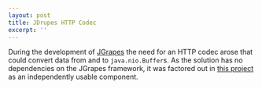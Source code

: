 ```yaml
---
layout: post
title: JDrupes HTTP Codec
excerpt: ''
---
```


During the development of [JGrapes](http://mnlipp.github.io/jgrapes/) the
need for an HTTP codec arose that could convert data from and to
`java.nio.Buffer`s. As the solution has no dependencies on the JGrapes
framework, it was factored out in 
[this project](https://github.com/mnlipp/jdrupes-httpcodec) as an
independently usable component.
